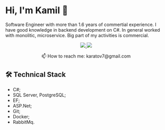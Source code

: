 # Hi, I'm Kamil 👋
Software Engineer with more than 1.6 years of commertial experience. I have good knowledge in backend development on C#.
In general worked with monolitic, microservice. Big part of my activities is commercial.

<p align='center'>
   <a href="https://www.linkedin.com/in/kamil-karatov-4ba940279/">
       <img src="https://img.shields.io/badge/linkedin-%230077B5.svg?&style=for-the-badge&logo=linkedin&logoColor=white"/>
   </a>
   <a href="https://t.me/LukaGtta">
       <img src="https://img.shields.io/badge/Telegram-2CA5E0?style=for-the-badge&logo=telegram&logoColor=white"/>
   </a>
<p align='center'>
   📫 How to reach me: karatov7@gmail.com
</p>


## 🛠 Technical Stack
*   C#;
*   SQL Server, PostgreSQL;
*   EF;
*   ASP.Net;
*   Git;
*   Docker;
*   RabbitMq.
